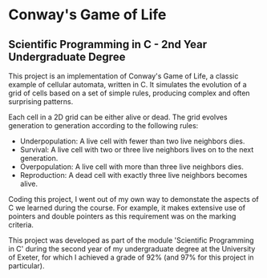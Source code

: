 # Conway's Game of Life

## Scientific Programming in C - 2nd Year Undergraduate Degree

This project is an implementation of Conway's Game of Life, a classic example of cellular automata, written in C. It simulates the evolution of a grid of cells based on a set of simple rules, producing complex and often surprising patterns.

Each cell in a 2D grid can be either alive or dead. The grid evolves generation to generation according to the following rules:

- Underpopulation: A live cell with fewer than two live neighbors dies.
- Survival: A live cell with two or three live neighbors lives on to the next generation.
- Overpopulation: A live cell with more than three live neighbors dies.
- Reproduction: A dead cell with exactly three live neighbors becomes alive.

Coding this project, I went out of my own way to demonstate the aspects of C we learned during the course. For example, it makes extensive use of pointers and double pointers as this requirement was on the marking criteria.

This project was developed as part of the module 'Scientific Programming in C' during the second year of my undergraduate degree at the University of Exeter, for which I achieved a grade of 92% (and 97% for this project in particular).

